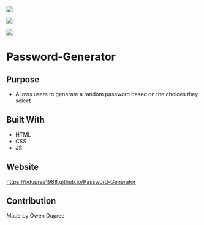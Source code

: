 ![](/Password-Generator/assets/images/001.png)

![](/Password-Generator/assets/images/002.png)

![](/Password-Generator/assets/images/003.png)

# Password-Generator

## Purpose
* Allows users to generate a random password based on the choices they select 

## Built With
* HTML
* CSS
* JS

## Website
https://odupree1988.github.io/Password-Generator

## Contribution
Made by Owen Dupree

